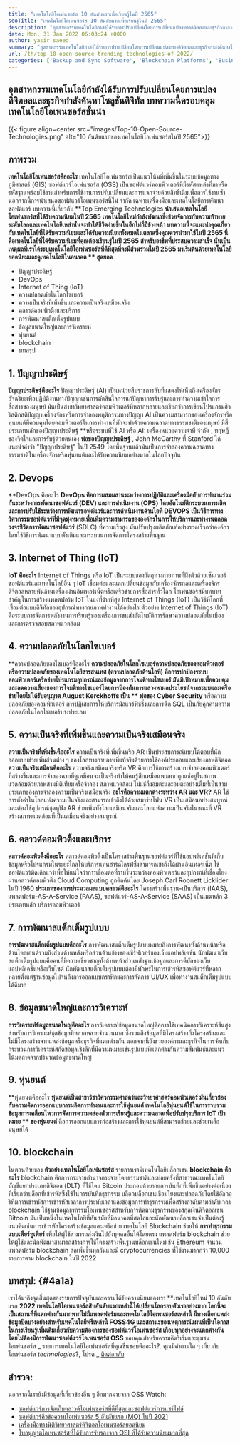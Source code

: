 ```yaml
---
title: "เทคโนโลยีโอเพ่นซอร์ส 10 อันดับแรกเพื่อเรียนรู้ในปี 2565" 
seoTitle: "เทคโนโลยีโอเพ่นซอร์ส 10 อันดับแรกเพื่อเรียนรู้ในปี 2565" 
description: "อุตสาหกรรมเทคโนโลยีกำลังได้รับการปรับเปลี่ยนโดยการเปลี่ยนแปลงทางดิจิตอลและธุรกิจกำลังค้นหาโซลูชั่นดิจิทัล โพสต์นี้ครอบคลุมเทคโนโลยีโอเพนซอร์สชั้นนำ" 
date: Mon, 31 Jan 2022 06:03:24 +0000
author: yasir saeed
summary: "อุตสาหกรรมเทคโนโลยีกำลังได้รับการปรับเปลี่ยนโดยการเปลี่ยนแปลงทางดิจิตอลและธุรกิจกำลังค้นหาโซลูชั่นดิจิทัล บทความนี้ครอบคลุมเทคโนโลยีโอเพนซอร์สชั้นนำ" 
url: /th/top-10-open-source-trending-technologies-of-2022/
categories: ['Backup and Sync Software', 'Blockchain Platforms', 'Business Intelligence Software', 'DevOps', 'Software Development']
---
```


## อุตสาหกรรมเทคโนโลยีกำลังได้รับการปรับเปลี่ยนโดยการแปลงดิจิตอลและธุรกิจกำลังค้นหาโซลูชั่นดิจิทัล บทความนี้ครอบคลุมเทคโนโลยีโอเพนซอร์สชั้นนำ

{{< figure align=center src="images/Top-10-Open-Source-Technologies.png" alt="10 อันดับแรกของเทคโนโลยีโอเพ่นซอร์สในปี 2565">}}


## **ภาพรวม** 
**เทคโนโลยีโอเพ่นซอร์สคืออะไร**  เทคโนโลยีโอเพ่นซอร์สเป็นแนวโน้มที่เพิ่มขึ้นในระบบข้อมูลทางภูมิศาสตร์ (GIS) ซอฟต์แวร์โอเพ่นซอร์ส (OSS) เป็นซอฟต์แวร์คอมพิวเตอร์ที่มีรหัสแหล่งที่มาหรือรหัสฐานพร้อมใช้งานสำหรับการใช้งานการปรับเปลี่ยนและการแจกจ่ายด้วยสิทธิ์เดิมเพื่อการใช้งานซ้ำ นอกจากนี้การนำเสนอซอฟต์แวร์โอเพนซอร์สนี้ไม่ จำกัด เฉพาะเครื่องมือและเทคโนโลยีการพัฒนาซอฟต์แวร์
บทความนี้เกี่ยวกับ **Top Emerging Technologies  **นำเสนอเทคโนโลยีโอเพ่นซอร์สที่ได้รับความนิยมในปี 2565 เทคโนโลยีใหม่กำลังพัฒนาซึ่งช่วยจัดการกับความท้าทายระดับโลกและเทคโนโลยีเหล่านั้นจะทำให้ชีวิตง่ายขึ้นในอีกไม่กี่ปีข้างหน้า บทความนี้จะแนะนำคุณเกี่ยวกับเทคโนโลยีที่ได้รับความนิยมและได้รับความนิยมทั้งหมดในตลาดซึ่งคุณควรนำมาใช้ในปี 2565 นี่คือเทคโนโลยีที่ได้รับความนิยมที่คุณต้องเรียนรู้ในปี 2565 สำหรับอาชีพที่ประสบความสำเร็จ นั่นเป็นเหตุผลที่เราได้ระบุเทคโนโลยีโอเพ่นซอร์สที่ดีที่สุดที่จะมีส่วนร่วมในปี 2565 มาเริ่มต้นด้วยเทคโนโลยียอดนิยมและดูเทคโนโลยีในอนาคต **  สุดยอด** 
  * ปัญญาประดิษฐ์
  * DevOps
  * Internet of Thing (IoT)
  * ความปลอดภัยในโลกไซเบอร์
  * ความเป็นจริงที่เพิ่มขึ้นและความเป็นจริงเสมือนจริง
  * คลาวด์คอมพิวติ้งและบริการ
  * การพัฒนาสแต็กเต็มรูปแบบ
  * ข้อมูลขนาดใหญ่และการวิเคราะห์
  * หุ่นยนต์
  * blockchain
  * บทสรุป

## 1. ปัญญาประดิษฐ์
**ปัญญาประดิษฐ์คืออะไร**  ปัญญาประดิษฐ์ (AI) เป็นหน่วยสืบราชการลับที่แสดงให้เห็นถึงเครื่องจักรอัจฉริยะเพื่อปฏิบัติงานทางปัญญาเช่นการตัดสินใจการแก้ปัญหาการรับรู้และการทำความเข้าใจการสื่อสารของมนุษย์ มันเป็นสาขาวิทยาศาสตร์คอมพิวเตอร์ที่หลากหลายและเรียกว่าการเขียนโปรแกรมฮิวริสติกสติปัญญาเครื่องจักรหรือการจำลองพฤติกรรมทางปัญญา AI เป็นความสามารถของเครื่องจักรหรือหุ่นยนต์ที่ควบคุมโดยคอมพิวเตอร์ในการทำงานที่มักจะทำด้วยความฉลาดทางธรรมชาติของมนุษย์
มีสี่ประเภทหลักของปัญญาประดิษฐ์ **หรือระบบที่ใช้ AI หรือ AI: เครื่องหน่วยความจำที่ จำกัด , ทฤษฎีของจิตใจและการรับรู้ด้วยตนเอง  **พ่อของปัญญาประดิษฐ์**  , John McCarthy ที่ Stanford ได้แนะนำคำว่า "ปัญญาประดิษฐ์" ในปี 2549 โดยพื้นฐานแล้วมันเป็นการจำลองความฉลาดทางธรรมชาติในเครื่องจักรหรือหุ่นยนต์และได้รับความนิยมอย่างมากในโลกปัจจุบัน

## 2. Devops
**DevOps คืออะไร  **DevOps คือการผสมผสานระหว่างการปฏิบัติและเครื่องมือกับการทำงานร่วมกันระหว่างการพัฒนาซอฟต์แวร์ (DEV) และการดำเนินงาน (OPS) โดยอัตโนมัติกระบวนการผลิตและการปรับใช้ระหว่างการพัฒนาซอฟต์แวร์และการดำเนินงานด้านไอที DEVOPS เป็นวิธีการทางวิศวกรรมซอฟต์แวร์ที่มีจุดมุ่งหมายเพื่อเพิ่มความสามารถขององค์กรในการให้บริการและทำงานตลอดวงจรชีวิตการพัฒนาซอฟต์แวร์**   (SDLC) ที่ความเร็วสูง มันปรับปรุงผลิตภัณฑ์อย่างรวดเร็วกว่าองค์กรโดยใช้วิธีการพัฒนาแบบดั้งเดิมและกระบวนการจัดการโครงสร้างพื้นฐาน

## 3. Internet of Thing (IoT)
**IoT คืออะไร**  Internet of Things หรือ IoT เป็นระบบของวัตถุทางกายภาพที่ฝังตัวด้วยเซ็นเซอร์ซอฟต์แวร์และเทคโนโลยีอื่น ๆ IoT เชื่อมต่อและแลกเปลี่ยนข้อมูลกับเครื่องจักรกลและเครื่องจักรดิจิตอลหลายพันล้านเครื่องผ่านอินเทอร์เน็ตหรือเครือข่ายการสื่อสารทั่วโลก โอเพ่นซอร์สมีบทบาทสำคัญในการสร้างแพลตฟอร์ม IoT ในแง่ที่ง่ายที่สุด Internet of Things (IoT) เป็นวิธีที่โลกที่เชื่อมต่อแบบดิจิทัลของอุปกรณ์ทางกายภาพทำงานได้อย่างไร ตัวอย่าง Internet of Things (IoT) คือระบบการจัดการพลังงานการเรียนรู้ของเครื่องการขนส่งอัตโนมัติการรักษาความปลอดภัยในเมืองและการตรวจสอบสภาพแวดล้อม

## 4. ความปลอดภัยในโลกไซเบอร์
**ความปลอดภัยของไซเบอร์คืออะไร  **ความปลอดภัยในโลกไซเบอร์ความปลอดภัยของคอมพิวเตอร์หรือความปลอดภัยของเทคโนโลยีสารสนเทศ (ความปลอดภัยด้านไอที) คือการปกป้องระบบคอมพิวเตอร์เครือข่ายโปรแกรมอุปกรณ์และข้อมูลจากการโจมตีทางไซเบอร์ มันมีเป้าหมายเพื่อควบคุมและลดความเสี่ยงของการโจมตีทางไซเบอร์โดยการป้องกันการแสวงหาผลประโยชน์จากระบบและเครือข่ายโดยไม่ได้รับอนุญาต August Kerckhoffs เป็น **  พ่อของ Cyber ​​Security**  หรือความปลอดภัยของคอมพิวเตอร์ การปฏิเสธการให้บริการมัลแวร์ฟิชชิ่งและการฉีด SQL เป็นภัยคุกคามความปลอดภัยในโลกไซเบอร์บางประเภท

## 5. ความเป็นจริงที่เพิ่มขึ้นและความเป็นจริงเสมือนจริง
**ความเป็นจริงที่เพิ่มขึ้นคืออะไร**  ความเป็นจริงที่เพิ่มขึ้นหรือ AR เป็นประสบการณ์แบบโต้ตอบที่นักออกแบบช่วยเพิ่มส่วนต่าง ๆ ของโลกทางกายภาพที่แท้จริงด้วยการใช้องค์ประกอบและเสียงภาพดิจิตอล
**ความเป็นจริงเสมือนคืออะไร**  ความจริงเสมือนจริงหรือ VR คือการใช้การสร้างแบบจำลองคอมพิวเตอร์ที่สร้างขึ้นและการจำลองฉากที่ดูเหมือนจะเป็นจริงทำให้คนรู้สึกเหมือนพวกเขาถูกแช่อยู่ในสภาพแวดล้อมด้วยภาพสามมิติเทียมหรือจำลอง สภาพแวดล้อม ไม่แช่กึ่งอมตะและอมตะอย่างเต็มที่เป็นสามประเภทของการจำลองความเป็นจริงเสมือนจริง
**อะไรคือความแตกต่างระหว่าง AR และ VR?**  AR ใช้การตั้งค่าในโลกแห่งความเป็นจริงและสามารถเข้าถึงได้ด้วยสมาร์ทโฟน VR เป็นเสมือนอย่างสมบูรณ์และต้องใช้อุปกรณ์ชุดหูฟัง AR ช่วยเพิ่มทั้งโลกเสมือนจริงและโลกแห่งความเป็นจริงในขณะที่ VR สร้างสภาพแวดล้อมที่เป็นเสมือนจริงอย่างสมบูรณ์

## 6. คลาวด์คอมพิวติ้งและบริการ
**คลาวด์คอมพิวติ้งคืออะไร**  คลาวด์คอมพิวติ้งเป็นโครงสร้างพื้นฐานซอฟต์แวร์ที่ใช้แอปพลิเคชันที่เก็บข้อมูลหรือโปรแกรมในระยะไกลให้บริการแทนฮาร์ดไดรฟ์ซึ่งสามารถเข้าถึงได้ผ่านอินเทอร์เน็ต ใช้ซอฟต์แวร์มิดเดิลแวร์เพื่อให้แน่ใจว่าการเชื่อมต่อที่ราบรื่นระหว่างคอมพิวเตอร์และอุปกรณ์ที่เชื่อมโยงผ่านคลาวด์คอมพิวติ้ง Cloud Computing ถูกคิดค้นโดย Joseph Carl Robnett Licklider ในปี 1960
**ประเภทของการประมวลผลแบบคลาวด์คืออะไร**  โครงสร้างพื้นฐาน-เป็นบริการ (IAAS), แพลตฟอร์ม-AS-A-Service (PAAS), ซอฟต์แวร์-AS-A-Service (SAAS) เป็นเมฆหลัก 3 ประเภทหลัก บริการคอมพิวเตอร์

## 7. การพัฒนาสแต็กเต็มรูปแบบ
**การพัฒนาสแต็กเต็มรูปแบบคืออะไร**  การพัฒนาสแต็กเต็มรูปแบบหมายถึงการพัฒนาทั้งด้านหน้าหรือด้านไคลเอนต์รวมถึงส่วนด้านหลังหรือส่วนด้านข้างของเซิร์ฟเวอร์ของเว็บแอปพลิเคชัน นักพัฒนาเว็บสแต็กเต็มรูปแบบคือคนที่มีความเชี่ยวชาญทั้งด้านหน้าส่วนหลังฐานข้อมูลและการดีบักของเว็บแอปพลิเคชันหรือเว็บไซต์ นักพัฒนาสแต็กเต็มรูปแบบต้องมีทักษะในการเข้ารหัสซอฟต์แวร์ที่หลากหลายตั้งแต่ฐานข้อมูลไปจนถึงการออกแบบกราฟิกและการจัดการ UI/UX เพื่อทำงานสแต็กเต็มรูปแบบได้ดีมาก

## 8. ข้อมูลขนาดใหญ่และการวิเคราะห์
**การวิเคราะห์ข้อมูลขนาดใหญ่คืออะไร**  การวิเคราะห์ข้อมูลขนาดใหญ่คือการใช้เทคนิคการวิเคราะห์ขั้นสูงสำหรับการวิเคราะห์ชุดข้อมูลที่หลากหลายจำนวนมาก ซึ่งรวมถึงข้อมูลที่มีโครงสร้างกึ่งโครงสร้างและไม่มีโครงสร้างจากแหล่งข้อมูลหรือธุรกิจที่แตกต่างกัน นอกจากนี้ยังช่วยองค์กรและธุรกิจในการจัดเก็บกระบวนการวิเคราะห์สกัดข้อมูลเชิงลึกที่มีความหมายเช่นรูปแบบที่แตกต่างกันความสัมพันธ์และแนวโน้มตลาดจากปริมาณข้อมูลขนาดใหญ่

## 9. หุ่นยนต์
**หุ่นยนต์คืออะไร  **หุ่นยนต์เป็นสาขาวิชาวิศวกรรมศาสตร์และวิทยาศาสตร์คอมพิวเตอร์ มันเกี่ยวข้องกับความคิดการออกแบบการผลิตการทำงานและการใช้หุ่นยนต์ เทคโนโลยีหุ่นยนต์ใช้ในการรวบรวมข้อมูลการเคลื่อนไหวการจัดการความคล่องตัวการเรียนรู้และความฉลาดเพื่อปรับปรุงบริการ IoT เป้าหมาย **  ของหุ่นยนต์**  คือการออกแบบการก่อสร้างและการใช้หุ่นยนต์ที่สามารถช่วยและช่วยเหลือมนุษย์ได้

## 10. blockchain
ในตอนท้ายของ **ตัวอย่างเทคโนโลยีโอเพ่นซอร์ส**  รายการเรามีเทคโนโลยีบล็อกเชน
**blockchain คืออะไร**  blockchain คือการกระจายอำนาจกระจายโดยธรรมชาติและบ่อยครั้งที่สาธารณะเทคโนโลยีบัญชีแยกประเภทดิจิตอล (DLT) ที่ใช้โดย Bitcoin ประกอบด้วยรายการบันทึกที่เพิ่มขึ้นอย่างต่อเนื่องที่เรียกว่าบล็อกที่เข้ารหัสซึ่งใช้ในการบันทึกธุรกรรม บล็อกบล็อกเชนเชื่อมโยงและปลอดภัยโดยใช้อัลกอริทึมการเข้ารหัสการเข้ารหัสเวลาการประทับเวลาและข้อมูลการทำธุรกรรมเพื่อสร้างลำดับตามลำดับเวลา blockchain ใช้ฐานข้อมูลธุรกรรมโอเพนซอร์สสำหรับการติดตามธุรกรรมของสกุลเงินดิจิตอลเช่น Bitcoin มันเป็นหนึ่งในเทคโนโลยีที่ทันสมัยที่มีอนาคตที่สดใสและนักพัฒนาบล็อกเชนจำเป็นต้องรู้แนวคิดเช่นการเข้ารหัสโครงสร้างข้อมูลและเครือข่าย
เทคโนโลยี Blockchain ช่วยให้ **การทำธุรกรรมแบบเพียร์ทูเพียร์**  เพื่อให้ผู้ใช้สามารถส่งเงินไปยังบุคคลอื่นได้โดยตรง แพลตฟอร์ม blockchain ช่วยให้ผู้ใช้และนักพัฒนาสามารถสร้างการใช้โครงสร้างพื้นฐานบล็อกเชนใหม่เช่น Ethereum จำนวนแพลตฟอร์ม blockchain สดเพิ่มขึ้นทุกวันและมี cryptocurrencies ที่ใช้งานมากกว่า 10,000 รายการตาม blockchain ในปี 2022

## **บทสรุป:**    {#4a1a}
เราได้มาถึงจุดสิ้นสุดของรายการปัจจุบันและความได้รับความนิยมของเรา **เทคโนโลยีใหม่ 10 อันดับแรก  **2022 เทคโนโลยีโอเพนซอร์สสิบอันดับแรกเหล่านี้ได้เปลี่ยนโลกรอบตัวเราอย่างมาก โลกนี้จะเป็นสถานที่ที่แตกต่างกันมากหากไม่มีแพลตฟอร์มและเทคโนโลยีโอเพนซอร์สเหล่านี้ มีทางเลือกแหล่งข้อมูลปิดบางอย่างสำหรับเทคโนโลยีฟรีเหล่านี้ FOSS4G และสถานะของเหตุการณ์แผนที่เป็นโอกาสในการเรียนรู้เพิ่มเติมเกี่ยวกับความต้องการของซอฟต์แวร์โอเพ่นซอร์ส เกือบทุกอย่างจะแตกต่างกันโดยไม่ต้องมีการพัฒนาซอฟต์แวร์โอเพนซอร์ส OSS**   ขอบคุณสำหรับความคิดริเริ่มและชุมชนโอเพ่นซอร์ส
_ รายการเทคโนโลยีโอเพ่นซอร์สที่คุณชื่นชอบคืออะไร?. คุณมีคำถามใด ๆ เกี่ยวกับโอเพ่นซอร์ส _technologies_?, โปรด _ [ติดต่อกลับ][1]

## สำรวจ:
นอกจากนี้เรายังมีข้อมูลที่เกี่ยวข้องอื่น ๆ อีกมากมายจาก OSS Watch:
  * [ซอฟต์แวร์การจัดเก็บคลาวด์โอเพ่นซอร์สที่ดีที่สุดและซอฟต์แวร์การแชร์ไฟล์][2]
  * [ซอฟต์แวร์คิวข้อความโอเพ่นซอร์ส 5 อันดับแรก (MQ) ในปี 2021][3]
  * [เครื่องมือทางนิติวิทยาศาสตร์ดิจิตอลโอเพนซอร์สยอดนิยม][4]
  * [ใบอนุญาตโอเพนซอร์สที่ได้รับการรับรองจาก OSI ที่ได้รับความนิยมมากที่สุด][5]

  
[1]: mailto:yasir.saeed@aspose.com
[2]: https://products.containerize.com/backup-and-sync/
[3]: https://blog.containerize.com/message-queue-software/top-5-open-source-message-queue-software-in-2021/
[4]: https://blog.containerize.com/digital-forensic-tools/top-5-open-source-digital-forensic-tools-in-2021/
[5]: https://blog.containerize.com/licenses-standards/top-5-most-popular-osi-approved-open-source-licenses-of-2021/
